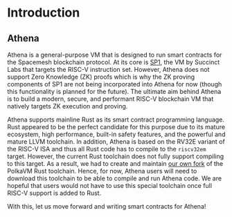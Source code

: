 # Introduction

## Athena

Athena is a general-purpose VM that is designed to run smart contracts for the Spacemesh blockchain protocol. At its core is [SP1](https://github.com/succinctlabs/sp1), the VM by Succinct Labs that targets the RISC-V instruction set. However, Athena does not support Zero Knowledge (ZK) proofs which is why the ZK proving components of SP1 are not being incorporated into Athena for now (though this functionality is planned for the future). The ultimate aim behind Athena is to build a modern, secure, and performant RISC-V blockchain VM that natively targets ZK execution and proving.

Athena supports mainline Rust as its smart contract programming language. Rust appeared to be the perfect candidate for this purpose due to its mature ecosystem, high performance, built-in safety features, and the powerful and mature LLVM toolchain. In addition, Athena is based on the RV32E variant of the RISC-V ISA and thus all Rust code has to compile to the `riscv32em` target. However, the current Rust toolchain does not fully support compiling to this target. As a result, we had to create and maintain [our own fork](https://github.com/athenavm/rustc-rv32e-toolchain/tree/main) of the PolkaVM Rust toolchain. Hence, for now, Athena users will need to download this toolchain to be able to compile and run Athena code. We are hopeful that users would not have to use this special toolchain once full RISC-V support is added to Rust.

With this, let us move forward and writing smart contracts for Athena!
